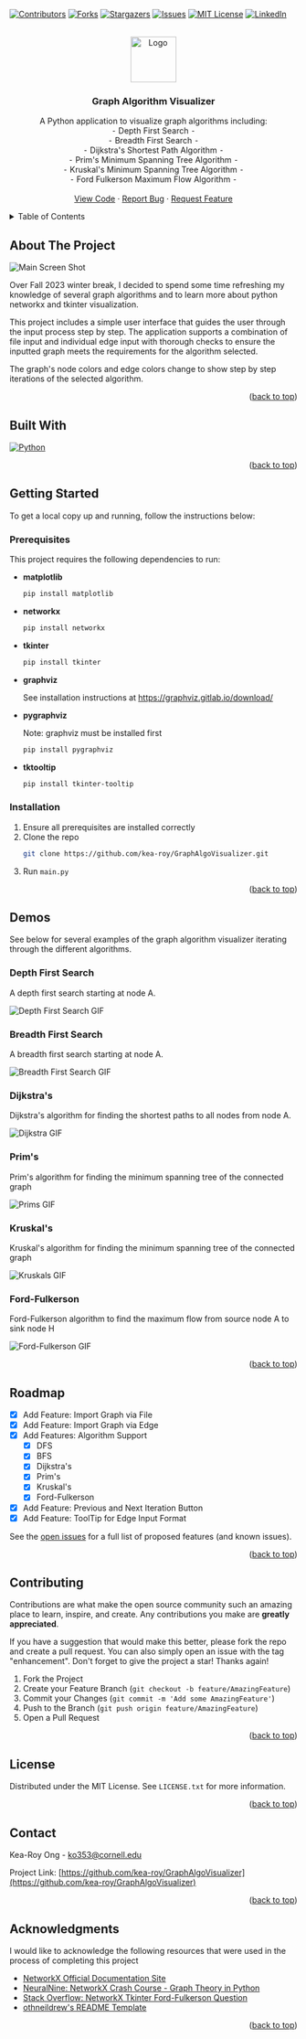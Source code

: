 <a name="readme-top"></a>

<!-- PROJECT SHIELDS -->
[![Contributors][contributors-shield]][contributors-url]
[![Forks][forks-shield]][forks-url]
[![Stargazers][stars-shield]][stars-url]
[![Issues][issues-shield]][issues-url]
[![MIT License][license-shield]][license-url]
[![LinkedIn][linkedin-shield]][linkedin-url]



<!-- PROJECT LOGO -->
<br />
<div align="center">
  <a href="https://github.com/kea-roy/GraphAlgoVisualizer">
    <img src="https://github.com/kea-roy/GraphAlgoVisualizer/blob/main/images/logo.png" alt="Logo" width="80" height="80">
  </a>

<!-- PROJECT TITLE AND DESCRIPTION -->
<h3 align="center">Graph Algorithm Visualizer</h3>

  <p align="center">
    A Python application to visualize graph algorithms including:
    <br />
    ⁃ Depth First Search ⁃
    <br />
    ⁃ Breadth First Search ⁃
    <br />
    ⁃ Dijkstra's Shortest Path Algorithm ⁃
    <br />
    ⁃ Prim's Minimum Spanning Tree Algorithm ⁃
    <br />
    ⁃ Kruskal's Minimum Spanning Tree Algorithm ⁃
    <br />
    ⁃ Ford Fulkerson Maximum Flow Algorithm ⁃
    <br />
    <!--<a href="https://github.com/kea-roy/GraphAlgoVisualizer"><strong>Explore the docs »</strong></a>-->
    <br />
    <a href="https://github.com/kea-roy/GraphAlgoVisualizer/tree/main/src">View Code</a>
    ·
    <a href="https://github.com/kea-roy/GraphAlgoVisualizer/issues">Report Bug</a>
    ·
    <a href="https://github.com/kea-roy/GraphAlgoVisualizer/issues">Request Feature</a>
  </p>
</div>



<!-- TABLE OF CONTENTS -->
<details>
  <summary>Table of Contents</summary>
  <ol>
    <li>
      <a href="#about-the-project">About The Project</a>
      <ul>
        <li><a href="#built-with">Built With</a></li>
      </ul>
    </li>
    <li>
      <a href="#getting-started">Getting Started</a>
      <ul>
        <li><a href="#prerequisites">Prerequisites</a></li>
        <li><a href="#installation">Installation</a></li>
      </ul>
    </li>
    <li><a href="#demos">Demos</a></li>
    <li><a href="#roadmap">Roadmap</a></li>
    <li><a href="#contributing">Contributing</a></li>
    <li><a href="#license">License</a></li>
    <li><a href="#contact">Contact</a></li>
    <li><a href="#acknowledgments">Acknowledgments</a></li>
  </ol>
</details>



<!-- ABOUT THE PROJECT -->
## About The Project

![Main Screen Shot][product-screenshot]

Over Fall 2023 winter break, I decided to spend some time refreshing my knowledge of several graph algorithms and to learn more about python networkx and tkinter visualization.

This project includes a simple user interface that guides the user through the input process step by step. The application supports a combination of file input and individual edge input with thorough checks to ensure the inputted graph meets the requirements for the algorithm selected.

The graph's node colors and edge colors change to show step by step iterations of the selected algorithm.

<p align="right">(<a href="#readme-top">back to top</a>)</p>



## Built With

<!--* [![Next][Next.js]][Next-url]-->
<!--* [![React][React.js]][React-url]-->
<!--* [![Vue][Vue.js]][Vue-url]-->
<!--* [![Angular][Angular.io]][Angular-url]-->
<!--* [![Svelte][Svelte.dev]][Svelte-url]-->
<!--* [![Laravel][Laravel.com]][Laravel-url]-->
<!--* [![Bootstrap][Bootstrap.com]][Bootstrap-url]-->
<!--* [![JQuery][JQuery.com]][JQuery-url]-->
<!--* [![Python][Python]][Python-url]-->
[![Python][Python]][Python-url]

<p align="right">(<a href="#readme-top">back to top</a>)</p>



<!-- GETTING STARTED -->
## Getting Started

To get a local copy up and running, follow the instructions below:

### Prerequisites

This project requires the following dependencies to run:
* **matplotlib**
  ```sh
  pip install matplotlib
  ```
* **networkx**
  ```sh
  pip install networkx
  ```
* **tkinter**
  ```sh
  pip install tkinter
  ```
* **graphviz**

    See installation instructions at https://graphviz.gitlab.io/download/
* **pygraphviz**
 
    Note: graphviz must be installed first
  ```sh
  pip install pygraphviz
  ```
* **tktooltip**
  ```sh
  pip install tkinter-tooltip
  ```

### Installation

1. Ensure all prerequisites are installed correctly
2. Clone the repo
   ```sh
   git clone https://github.com/kea-roy/GraphAlgoVisualizer.git
   ```
3. Run ```main.py```

<p align="right">(<a href="#readme-top">back to top</a>)</p>



<!-- USAGE EXAMPLES -->
## Demos

See below for several examples of the graph algorithm visualizer iterating through the different algorithms.

### Depth First Search
A depth first search starting at node A.

![Depth First Search GIF](https://github.com/kea-roy/GraphAlgoVisualizer/blob/main/images/dfs.gif)

### Breadth First Search
A breadth first search starting at node A.

![Breadth First Search GIF](https://github.com/kea-roy/GraphAlgoVisualizer/blob/main/images/bfs.gif)

### Dijkstra's
Dijkstra's algorithm for finding the shortest paths to all nodes from node A.

![Dijkstra GIF](https://github.com/kea-roy/GraphAlgoVisualizer/blob/main/images/dijkstras.gif)


### Prim's
Prim's algorithm for finding the minimum spanning tree of the connected graph

![Prims GIF](https://github.com/kea-roy/GraphAlgoVisualizer/blob/main/images/prims.gif)

### Kruskal's
Kruskal's algorithm for finding the minimum spanning tree of the connected graph

![Kruskals GIF](https://github.com/kea-roy/GraphAlgoVisualizer/blob/main/images/kruskals.gif)

### Ford-Fulkerson
Ford-Fulkerson algorithm to find the maximum flow from source node A to sink node H

![Ford-Fulkerson GIF](https://github.com/kea-roy/GraphAlgoVisualizer/blob/main/images/fordfulkerson.gif)


<p align="right">(<a href="#readme-top">back to top</a>)</p>



<!-- ROADMAP -->
## Roadmap

- [x] Add Feature: Import Graph via File 
- [x] Add Feature: Import Graph via Edge
- [x] Add Features: Algorithm Support
    - [x] DFS
    - [x] BFS
    - [x] Dijkstra's
    - [x] Prim's
    - [x] Kruskal's
    - [x] Ford-Fulkerson
- [x] Add Feature: Previous and Next Iteration Button
- [x] Add Feature: ToolTip for Edge Input Format

See the [open issues](https://github.com/kea-roy/GraphAlgoVisualizer/issues) for a full list of proposed features (and known issues).

<p align="right">(<a href="#readme-top">back to top</a>)</p>



<!-- CONTRIBUTING -->
## Contributing

Contributions are what make the open source community such an amazing place to learn, inspire, and create. Any contributions you make are **greatly appreciated**.

If you have a suggestion that would make this better, please fork the repo and create a pull request. You can also simply open an issue with the tag "enhancement".
Don't forget to give the project a star! Thanks again!

1. Fork the Project
2. Create your Feature Branch (`git checkout -b feature/AmazingFeature`)
3. Commit your Changes (`git commit -m 'Add some AmazingFeature'`)
4. Push to the Branch (`git push origin feature/AmazingFeature`)
5. Open a Pull Request

<p align="right">(<a href="#readme-top">back to top</a>)</p>



<!-- LICENSE -->
## License

Distributed under the MIT License. See `LICENSE.txt` for more information.

<p align="right">(<a href="#readme-top">back to top</a>)</p>



<!-- CONTACT -->
## Contact

Kea-Roy Ong - ko353@cornell.edu

Project Link: [https://github.com/kea-roy/GraphAlgoVisualizer](https://github.com/kea-roy/GraphAlgoVisualizer)

<p align="right">(<a href="#readme-top">back to top</a>)</p>



<!-- ACKNOWLEDGMENTS -->
## Acknowledgments

I would like to acknowledge the following resources that were used in the process of completing this project

* [NetworkX Official Documentation Site](https://networkx.org/documentation/stable/reference/index.html)
* [NeuralNine: NetworkX Crash Course - Graph Theory in Python
](https://www.youtube.com/watch?v=VetBkjcm9Go)
* [Stack Overflow: NetworkX Tkinter Ford-Fulkerson Question](https://stackoverflow.com/questions/55553845/display-networkx-graph-inside-the-tkinter-window)
* [othneildrew's README Template](https://github.com/othneildrew/Best-README-Template)


<p align="right">(<a href="#readme-top">back to top</a>)</p>



<!-- MARKDOWN LINKS & IMAGES -->
<!-- https://www.markdownguide.org/basic-syntax/#reference-style-links -->
[contributors-shield]: https://img.shields.io/github/contributors/kea-roy/GraphAlgoVisualizer.svg?style=for-the-badge
[contributors-url]: https://github.com/kea-roy/GraphAlgoVisualizer/graphs/contributors
[forks-shield]: https://img.shields.io/github/forks/kea-roy/GraphAlgoVisualizer.svg?style=for-the-badge
[forks-url]: https://github.com/kea-roy/GraphAlgoVisualizer/network/members
[stars-shield]: https://img.shields.io/github/stars/kea-roy/GraphAlgoVisualizer.svg?style=for-the-badge
[stars-url]: https://github.com/kea-roy/GraphAlgoVisualizer/stargazers
[issues-shield]: https://img.shields.io/github/issues/kea-roy/GraphAlgoVisualizer.svg?style=for-the-badge
[issues-url]: https://github.com/kea-roy/GraphAlgoVisualizer/issues
[license-shield]: https://img.shields.io/github/license/kea-roy/GraphAlgoVisualizer.svg?style=for-the-badge
[license-url]: https://github.com/kea-roy/GraphAlgoVisualizer/blob/master/LICENSE.txt
[linkedin-shield]: https://img.shields.io/badge/-LinkedIn-black.svg?style=for-the-badge&logo=linkedin&colorB=555
[linkedin-url]: https://linkedin.com/in/kea-roy
[product-screenshot]: images/mainscreenshot.png
[Next.js]: https://img.shields.io/badge/next.js-000000?style=for-the-badge&logo=nextdotjs&logoColor=white
[Next-url]: https://nextjs.org/
[Python]: https://img.shields.io/badge/Python-3776AB?style=for-the-badge&logo=python&logoColor=white
[Python-url]: https://www.python.org/
[React.js]: https://img.shields.io/badge/React-20232A?style=for-the-badge&logo=react&logoColor=61DAFB
[React-url]: https://reactjs.org/
[Vue.js]: https://img.shields.io/badge/Vue.js-35495E?style=for-the-badge&logo=vuedotjs&logoColor=4FC08D
[Vue-url]: https://vuejs.org/
[Angular.io]: https://img.shields.io/badge/Angular-DD0031?style=for-the-badge&logo=angular&logoColor=white
[Angular-url]: https://angular.io/
[Svelte.dev]: https://img.shields.io/badge/Svelte-4A4A55?style=for-the-badge&logo=svelte&logoColor=FF3E00
[Svelte-url]: https://svelte.dev/
[Laravel.com]: https://img.shields.io/badge/Laravel-FF2D20?style=for-the-badge&logo=laravel&logoColor=white
[Laravel-url]: https://laravel.com
[Bootstrap.com]: https://img.shields.io/badge/Bootstrap-563D7C?style=for-the-badge&logo=bootstrap&logoColor=white
[Bootstrap-url]: https://getbootstrap.com
[JQuery.com]: https://img.shields.io/badge/jQuery-0769AD?style=for-the-badge&logo=jquery&logoColor=white
[JQuery-url]: https://jquery.com 
